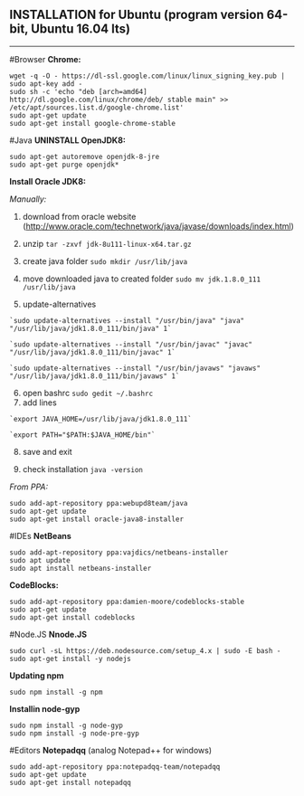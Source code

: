 **INSTALLATION for Ubuntu (program version 64-bit, Ubuntu 16.04 lts)**
----
----

#Browser
**Chrome:**

    wget -q -O - https://dl-ssl.google.com/linux/linux_signing_key.pub | sudo apt-key add - 
    sudo sh -c 'echo "deb [arch=amd64] http://dl.google.com/linux/chrome/deb/ stable main" >> /etc/apt/sources.list.d/google-chrome.list'
    sudo apt-get update 
    sudo apt-get install google-chrome-stable

#Java
**UNINSTALL OpenJDK8:**

    sudo apt-get autoremove openjdk-8-jre
    sudo apt-get purge openjdk*

**Install Oracle JDK8:**
 
 *Manually:*
  
  1. download from oracle website (http://www.oracle.com/technetwork/java/javase/downloads/index.html)
  
  2. unzip `tar -zxvf jdk-8u111-linux-x64.tar.gz`
  
  3. create java folder `sudo mkdir /usr/lib/java`
  
  4. move downloaded java to created folder `sudo mv jdk.1.8.0_111 /usr/lib/java`
  
  5. update-alternatives
  
    `sudo update-alternatives --install "/usr/bin/java" "java" "/usr/lib/java/jdk1.8.0_111/bin/java" 1`
    
    `sudo update-alternatives --install "/usr/bin/javac" "javac" "/usr/lib/java/jdk1.8.0_111/bin/javac" 1`
    
    `sudo update-alternatives --install "/usr/bin/javaws" "javaws" "/usr/lib/java/jdk1.8.0_111/bin/javaws" 1`
  
  6. open bashrc  `sudo gedit ~/.bashrc`
  7.  add lines

    `export JAVA_HOME=/usr/lib/java/jdk1.8.0_111`
    
    `export PATH="$PATH:$JAVA_HOME/bin"`

  8. save and exit
  
  9. check installation `java -version`


*From PPA:*  

    sudo add-apt-repository ppa:webupd8team/java
    sudo apt-get update
    sudo apt-get install oracle-java8-installer


#IDEs
**NetBeans**

    sudo add-apt-repository ppa:vajdics/netbeans-installer
    sudo apt update
    sudo apt install netbeans-installer

**CodeBlocks:**

    sudo add-apt-repository ppa:damien-moore/codeblocks-stable
    sudo apt-get update
    sudo apt-get install codeblocks


#Node.JS
**Nnode.JS**

    sudo curl -sL https://deb.nodesource.com/setup_4.x | sudo -E bash -
    sudo apt-get install -y nodejs

 **Updating npm** 

    sudo npm install -g npm

 **Installin node-gyp**

    sudo npm install -g node-gyp
    sudo npm install -g node-pre-gyp


#Editors
**Notepadqq** (analog Notepad++ for windows)

    sudo add-apt-repository ppa:notepadqq-team/notepadqq
    sudo apt-get update
    sudo apt-get install notepadqq





